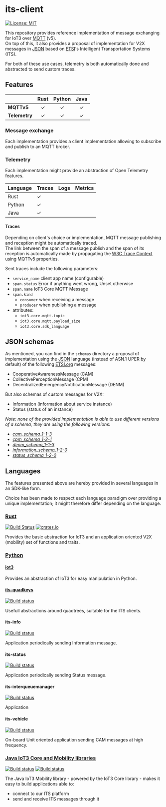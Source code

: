 its-client
==========

[![License: MIT](https://img.shields.io/badge/License-MIT-yellow.svg)](https://opensource.org/licenses/MIT)

This repository provides reference implementation of message exchanging for IoT3 over [MQTT][1] (v5).\
On top of this, it also provides a proposal of implementation for V2X messages in [JSON][2] based on [ETSI][3]'s
Intelligent Transportation Systems (ITS).

For both of these use cases, telemetry is both automatically done and abstracted to send custom traces.

Features
--------

|                       | Rust | Python | Java |
|-----------------------|:----:|:------:|:----:|
| **MQTTv5**            |  ✓   |   ✓    |  ✓   |
| **Telemetry**         |  ✓   |   ✓    |  ✓   |

### Message exchange

Each implementation provides a client implementation allowing to subscribe and publish to an MQTT broker.

### Telemetry

Each implementation might provide an abstraction of Open Telemetry features.

| Language | Traces | Logs | Metrics |
|----------|--------|------|---------|
| Rust     | ✓      |      |         |
| Python   | ✓      |      |         |
| Java     | ✓      |      |         |

#### Traces

Depending on client's choice or implementation, MQTT message publishing and reception might be automatically traced.\
The link between the span of a message publish and the span of its reception is automatically made
by propagating the [W3C Trace Context][12] using MQTTv5 properties.

Sent traces include the following parameters:

- `service_name` client app name (configurable)
- `span.status` Error if anything went wrong, Unset otherwise
- `span.name` IoT3 Core MQTT Message
- `span.kind`
  - `consumer` when receiving a message
  - `producer` when publishing a message
- attributes:
    - `iot3.core.mqtt.topic`
    - `iot3.core.mqtt.payload_size`
    - `iot3.core.sdk_language`

JSON schemas
------------

As mentioned, you can find in the `schemas` directory a proposal of implementation using the [JSON][2] language
(instead of ASN.1 UPER by default) of the following [ETSI.org][3] messages:
- CooperativeAwarenessMessage (CAM)
- CollectivePerceptionMessage (CPM)
- DecentralizedEmergencyNotificationMessage (DENM)

But also schemas of custom messages for V2X:
- Information (information about service instance)
- Status (status of an instance)

_Note: none of the provided implementation is able to use different versions of a schema,
they are using the following versions:_
  - _[cam_schema_1-1-3](schema/cam_schema_1-1-3.json)_
  - _[cpm_schema_1-2-1](schema/cpm_schema_1-2-1.json)_
  - _[denm_schema_1-1-3](schema/denm_schema_1-1-3.json)_
  - _[information_schema_1-2-0](schema/information_schema_1-2-0.json)_
  - _[status_schema_1-2-0](schema/status_schema_1-2-0.json)_

Languages
---------

The features presented above are hereby provided in several languages in an SDK-like form.

Choice has been made to respect each language paradigm over providing a unique implementation;
it might therefore differ depending on the language.

### [Rust](rust/README.md)

[![Build Status](https://github.com/Orange-OpenSource/its-client/workflows/Rust/badge.svg)][4]
[![crates.io](https://img.shields.io/crates/v/its-client)](https://crates.io/crates/its-client)

Provides the basic abstraction for IoT3 and an application oriented V2X (mobility) set of functions and traits.

### [Python](python/README.md)

#### [iot3](python/iot3/README.md)

Provides an abstraction of IoT3 for easy manipulation in Python.

#### [its-quadkeys](python/its-quadkeys/README)

[![Build status](https://github.com/Orange-OpenSource/its-client/actions/workflows/python_its-quadkeys.yml/badge.svg)][5]

Usefull abstractions around quadtrees, suitable for the ITS clients.

#### its-info

[![Build status](https://github.com/Orange-OpenSource/its-client/actions/workflows/python_its-info.yml/badge.svg)][6]

Application periodically sending Information message.

#### its-status

[![Build status](https://github.com/Orange-OpenSource/its-client/actions/workflows/python_its-status.yml/badge.svg)][7]

Application periodically sending Status message.

#### its-interqueuemanager

[![Build status](https://github.com/Orange-OpenSource/its-client/actions/workflows/python_its-iqm.yml/badge.svg)][8]

Application 

#### its-vehicle

[![Build status](https://github.com/Orange-OpenSource/its-client/actions/workflows/python_its-vehicle.yml/badge.svg)][9]

On-board Unit oriented application sending CAM messages at high frequency.

### [Java IoT3 Core and Mobility libraries](java/iot3/README.md)

[![Build status](https://github.com/Orange-OpenSource/its-client/actions/workflows/java_iot3-core.yml/badge.svg)][10]
[![Build status](https://github.com/Orange-OpenSource/its-client/actions/workflows/java_iot3-mobility.yml/badge.svg)][11]

The Java IoT3 Mobility library - powered by the IoT3 Core library - makes it easy to build applications able to:
- connect to our ITS platform
- send and receive ITS messages through it

[1]: https://mqtt.org/
[2]: https://www.json.org
[3]: https://www.etsi.org/committee/its
[4]: https://github.com/Orange-OpenSource/its-client/actions/workflows/rust.yml
[5]: https://github.com/Orange-OpenSource/its-client/actions/workflows/python_its-quadkeys.yml
[6]: https://github.com/Orange-OpenSource/its-client/actions/workflows/python_its-info.yml
[7]: https://github.com/Orange-OpenSource/its-client/actions/workflows/python_its-status.yml
[8]: https://github.com/Orange-OpenSource/its-client/actions/workflows/python_its-iqm.yml
[9]: https://github.com/Orange-OpenSource/its-client/actions/workflows/python_its-vehicle.yml
[10]: https://github.com/Orange-OpenSource/its-client/actions/workflows/java_iot3-core.yml
[11]: https://github.com/Orange-OpenSource/its-client/actions/workflows/java_iot3-mobility.yml
[12]: https://www.w3.org/TR/trace-context/
